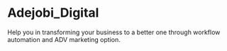 # Adejobi_Digital
Help you in transforming your business to a better one through workflow automation and ADV  marketing option.
